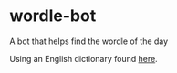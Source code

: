# wordle-bot
A bot that helps find the wordle of the day

Using an English dictionary found [here](https://github.com/dwyl/english-words).